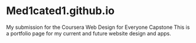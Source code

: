 # Med1cated1.github.io
My submission for the Coursera Web Design for Everyone Capstone
This is a portfolio page for my current and future website design and apps.
